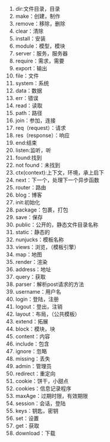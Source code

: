 1. dir:文件目录，目录
2. make：创建，制作
3. remove：移除，删除
4. clear：清除
5. install：安装
6. module：模型，模块
7. server：服务，服务器
8. require：需求，需要
9. export：输出
10. file：文件
11. system：系统
12. data：数据
13. err：错误
14. read：读取
15. path：路径
16. join：参加，连接
17. req（request）：请求
18. res（response）：响应
19. end:结束
20. listen:监听，听
21. found:找到
22. not found：未找到
23. ctx(context):上下文，环境，承上启下
24. next：下一个，处理下一个异步函数
25. router：路由
26. blog：博客
27. init:初始化
28. package：包裹，打包
29. save：保存
30. public：公开的，静态文件目录名称
31. static：静态的
32. nunjucks：模板名称
33. views：浏览，（模板引擎）
34. map：地图
35. render：渲染
36. address：地址
37. query：获取
38. parser：解析post请求的方法
39. username：用户名
40. login：登陆，注册
41. logout：登出，注销
42. layout：布局，（公共模板）
43. extend：拓展
44. block：模块，块
45. content：内容
46. include：包含
47. ignore：忽略
48. missing：丢失
49. admin：管理员
50. redirect：重定向
51. cookie：饼干，小甜点
52. cookies：信息记录程序
53. maxAge：过期时限，有效期限
54. session：会话，登陆
55. keys：钥匙，密钥
56. set：设置
57. get：获取
58. download：下载